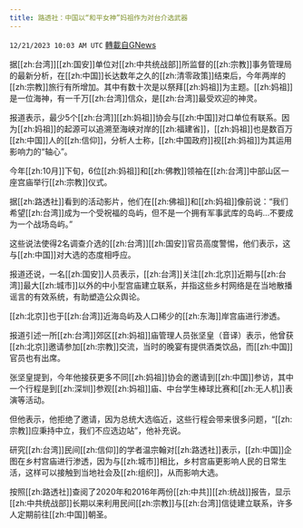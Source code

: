 ```yaml
---
title: 路透社：中国以“和平女神”妈祖作为对台介选武器
---
```

`12/21/2023 10:03 AM UTC` [轉載自GNews](https://gnews.org/articles/2136124)

据[[zh:台湾]][[zh:国安]]单位对[[zh:中共统战部]]所监督的[[zh:宗教]]事务管理局的最新分析，在[[zh:中国]]长达数年之久的[[zh:清零政策]]结束后，今年两岸的[[zh:宗教]]旅行有所增加。其中有数十次是以祭拜[[zh:妈祖]]为主题。[[zh:妈祖]]是一位海神，有一千万[[zh:台湾]]信众，是[[zh:台湾]]最受欢迎的神灵。

报道表示，最少5个[[zh:台湾]][[zh:妈祖]]协会与[[zh:中国]]对口单位有联系。因为[[zh:妈祖]]的起源可以追溯至海峡对岸的[[zh:福建省]]，[[zh:妈祖]]也是数百万[[zh:中国]]人的[[zh:信仰]]，分析人士称，[[zh:中国政府]]视[[zh:妈祖]]为其运用影响力的“轴心”。

今年[[zh:10月]]下旬，6位[[zh:妈祖]]和[[zh:佛教]]领袖在[[zh:台湾]]中部山区一座宫庙举行[[zh:宗教]]仪式。

据[[zh:路透社]]看到的活动影片，他们在[[zh:佛祖]]和[[zh:妈祖]]像前说：“我们希望[[zh:台湾]]成为一个受祝福的岛屿，但不是一个拥有军事武库的岛屿…不要成为一个战场岛屿。”

这些说法使得2名调查介选的[[zh:台湾]][[zh:国安]]官员高度警惕，他们表示，这与[[zh:中国]]对大选的态度相呼应。

报道还说，一名[[zh:国安]]人员表示，[[zh:台湾]]关注[[zh:北京]]近期与[[zh:台湾]]最大[[zh:城市]]以外的中小型宫庙建立联系，并指这些乡村网络是在当地散播谣言的有效系统，有助塑造公众舆论。

[[zh:北京]]也于[[zh:台湾]]近海岛屿及人口稀少的[[zh:东海]]岸宫庙进行渗透。

报道引述一所[[zh:台湾]]郊区[[zh:妈祖]]庙管理人员张坚皇（音译）表示，他曾获[[zh:北京]]邀请参加[[zh:宗教]]交流，当时的晚宴有提供酒类饮品，而[[zh:中国]]官员也有出席。

张坚皇提到，今年他接获更多不同[[zh:妈祖]]协会的邀请到[[zh:中国]]参访，其中一个行程是到[[zh:深圳]]参观[[zh:妈祖]]庙、中台学生棒球比赛和[[zh:无人机]]表演等活动。

但他表示，他拒绝了邀请，因为总统大选临近，这些行程会带来很多问题，“[[zh:宗教]]应秉持中立，我们不应选边站”，他补充说。

研究[[zh:台湾]]民间[[zh:信仰]]的学者温宗翰对[[zh:路透社]]表示，[[zh:中国]]企图在乡村宫庙进行渗透，因为与[[zh:城市]]相比，乡村宫庙更影响人民的日常生活，这样可以接触到当地社会及[[zh:组织]]，从而影响大选。

按照[[zh:路透社]]查阅了2020年和2016年两份[[zh:中共]][[zh:统战]]报告，显示[[zh:中共统战部]]长期以来利用民间[[zh:宗教]]与[[zh:台湾]]信徒建立联系，许多人定期前往[[zh:中国]]朝圣。
